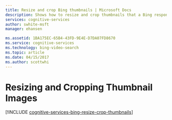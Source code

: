 ```yaml
---
title: Resize and crop Bing thumbnails | Microsoft Docs
description: Shows how to resize and crop thumbnails that a Bing response includes.
services: cognitive-services
author: swhite-msft
manager: ehansen

ms.assetid: 1BA175EC-65B4-43FD-9E4E-D7DA07FD8670
ms.service: cognitive-services
ms.technology: bing-video-search
ms.topic: article
ms.date: 04/15/2017
ms.author: scottwhi
---
```


# Resizing and Cropping Thumbnail Images

[!INCLUDE [cognitive-services-bing-resize-crop-thumbnails](../../../includes/cognitive-services-bing-resize-crop-thumbnails.md)]